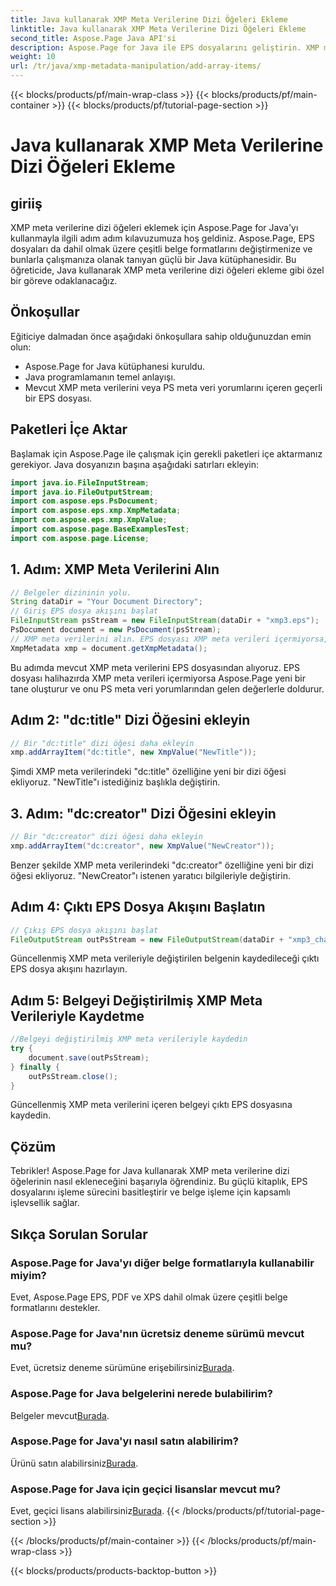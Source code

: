 ```yaml
---
title: Java kullanarak XMP Meta Verilerine Dizi Öğeleri Ekleme
linktitle: Java kullanarak XMP Meta Verilerine Dizi Öğeleri Ekleme
second_title: Aspose.Page Java API'si
description: Aspose.Page for Java ile EPS dosyalarını geliştirin. XMP meta verilerine dizi öğelerini zahmetsizce eklemeyi öğrenin. Şimdi adım adım kılavuzumuzu takip edin!
weight: 10
url: /tr/java/xmp-metadata-manipulation/add-array-items/
---
```


{{< blocks/products/pf/main-wrap-class >}}
{{< blocks/products/pf/main-container >}}
{{< blocks/products/pf/tutorial-page-section >}}

# Java kullanarak XMP Meta Verilerine Dizi Öğeleri Ekleme

## giriiş
XMP meta verilerine dizi öğeleri eklemek için Aspose.Page for Java'yı kullanmayla ilgili adım adım kılavuzumuza hoş geldiniz. Aspose.Page, EPS dosyaları da dahil olmak üzere çeşitli belge formatlarını değiştirmenize ve bunlarla çalışmanıza olanak tanıyan güçlü bir Java kütüphanesidir. Bu öğreticide, Java kullanarak XMP meta verilerine dizi öğeleri ekleme gibi özel bir göreve odaklanacağız.
## Önkoşullar
Eğiticiye dalmadan önce aşağıdaki önkoşullara sahip olduğunuzdan emin olun:
- Aspose.Page for Java kütüphanesi kuruldu.
- Java programlamanın temel anlayışı.
- Mevcut XMP meta verilerini veya PS meta veri yorumlarını içeren geçerli bir EPS dosyası.
## Paketleri İçe Aktar
Başlamak için Aspose.Page ile çalışmak için gerekli paketleri içe aktarmanız gerekiyor. Java dosyanızın başına aşağıdaki satırları ekleyin:
```java
import java.io.FileInputStream;
import java.io.FileOutputStream;
import com.aspose.eps.PsDocument;
import com.aspose.eps.xmp.XmpMetadata;
import com.aspose.eps.xmp.XmpValue;
import com.aspose.page.BaseExamplesTest;
import com.aspose.page.License;
```
## 1. Adım: XMP Meta Verilerini Alın
```java
// Belgeler dizininin yolu.
String dataDir = "Your Document Directory";
// Giriş EPS dosya akışını başlat
FileInputStream psStream = new FileInputStream(dataDir + "xmp3.eps");
PsDocument document = new PsDocument(psStream);
// XMP meta verilerini alın. EPS dosyası XMP meta verileri içermiyorsa, PS meta veri yorumlarından gelen değerlerle dolu yeni bir tane alırız (%%Creator, %%CreateDate, %%Title, vb.)
XmpMetadata xmp = document.getXmpMetadata();
```
Bu adımda mevcut XMP meta verilerini EPS dosyasından alıyoruz. EPS dosyası halihazırda XMP meta verileri içermiyorsa Aspose.Page yeni bir tane oluşturur ve onu PS meta veri yorumlarından gelen değerlerle doldurur.
## Adım 2: "dc:title" Dizi Öğesini ekleyin
```java
// Bir "dc:title" dizi öğesi daha ekleyin
xmp.addArrayItem("dc:title", new XmpValue("NewTitle"));
```
Şimdi XMP meta verilerindeki "dc:title" özelliğine yeni bir dizi öğesi ekliyoruz. "NewTitle"ı istediğiniz başlıkla değiştirin.
## 3. Adım: "dc:creator" Dizi Öğesini ekleyin
```java
// Bir "dc:creator" dizi öğesi daha ekleyin
xmp.addArrayItem("dc:creator", new XmpValue("NewCreator"));
```
Benzer şekilde XMP meta verilerindeki "dc:creator" özelliğine yeni bir dizi öğesi ekliyoruz. "NewCreator"ı istenen yaratıcı bilgileriyle değiştirin.
## Adım 4: Çıktı EPS Dosya Akışını Başlatın
```java
// Çıkış EPS dosya akışını başlat
FileOutputStream outPsStream = new FileOutputStream(dataDir + "xmp3_changed.eps");
```
Güncellenmiş XMP meta verileriyle değiştirilen belgenin kaydedileceği çıktı EPS dosya akışını hazırlayın.
## Adım 5: Belgeyi Değiştirilmiş XMP Meta Verileriyle Kaydetme
```java
//Belgeyi değiştirilmiş XMP meta verileriyle kaydedin
try {			
    document.save(outPsStream);
} finally {
    outPsStream.close();
}
```
Güncellenmiş XMP meta verilerini içeren belgeyi çıktı EPS dosyasına kaydedin.
## Çözüm
Tebrikler! Aspose.Page for Java kullanarak XMP meta verilerine dizi öğelerinin nasıl ekleneceğini başarıyla öğrendiniz. Bu güçlü kitaplık, EPS dosyalarını işleme sürecini basitleştirir ve belge işleme için kapsamlı işlevsellik sağlar.
## Sıkça Sorulan Sorular

### Aspose.Page for Java'yı diğer belge formatlarıyla kullanabilir miyim?
Evet, Aspose.Page EPS, PDF ve XPS dahil olmak üzere çeşitli belge formatlarını destekler.
### Aspose.Page for Java'nın ücretsiz deneme sürümü mevcut mu?
 Evet, ücretsiz deneme sürümüne erişebilirsiniz[Burada](https://releases.aspose.com/).
### Aspose.Page for Java belgelerini nerede bulabilirim?
 Belgeler mevcut[Burada](https://reference.aspose.com/page/java/).
### Aspose.Page for Java'yı nasıl satın alabilirim?
 Ürünü satın alabilirsiniz[Burada](https://purchase.aspose.com/buy).
### Aspose.Page for Java için geçici lisanslar mevcut mu?
 Evet, geçici lisans alabilirsiniz[Burada](https://purchase.aspose.com/temporary-license/).
{{< /blocks/products/pf/tutorial-page-section >}}

{{< /blocks/products/pf/main-container >}}
{{< /blocks/products/pf/main-wrap-class >}}

{{< blocks/products/products-backtop-button >}}
